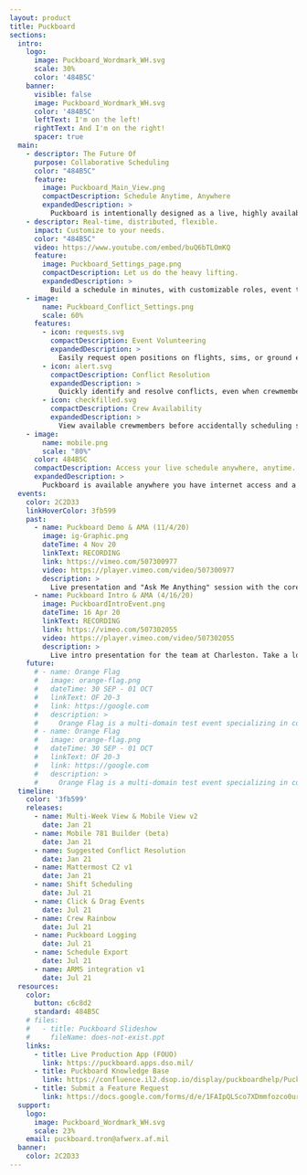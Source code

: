 ```yaml
---
layout: product
title: Puckboard
sections:
  intro:
    logo:
      image: Puckboard_Wordmark_WH.svg
      scale: 30%
      color: '484B5C'
    banner:
      visible: false
      image: Puckboard_Wordmark_WH.svg
      color: '484B5C'
      leftText: I'm on the left!
      rightText: And I'm on the right!
      spacer: true
  main:
    - descriptor: The Future Of
      purpose: Collaborative Scheduling
      color: "484B5C"
      feature:
        image: Puckboard_Main_View.png
        compactDescription: Schedule Anytime, Anywhere
        expandedDescription: >
          Puckboard is intentionally designed as a live, highly available collaborative scheduling platform to meet the scheduling needs of servicemembers around the globe on your desktop, phone, or tablet.
    - descriptor: Real-time, distributed, flexible.
      impact: Customize to your needs.
      color: "484B5C"
      video: https://www.youtube.com/embed/buQ6bTLOmKQ
      feature:
        image: Puckboard_Settings_page.png
        compactDescription: Let us do the heavy lifting.
        expandedDescription: >
          Build a schedule in minutes, with customizable roles, event types, and conflict settings. View your squadron or unit roster while you’re building the schedule, and see in real time who is available for missions. 
    - image: 
        name: Puckboard_Conflict_Settings.png
        scale: 60%
      features:
        - icon: requests.svg
          compactDescription: Event Volunteering
          expandedDescription: >
            Easily request open positions on flights, sims, or ground events from your personal device, anywhere in the world...without needing a lengthy text chain to your schedulers.
        - icon: alert.svg
          compactDescription: Conflict Resolution
          expandedDescription: >
            Quickly identify and resolve conflicts, even when crewmembers are scheduled separately by two different organizations.
        - icon: checkfilled.svg
          compactDescription: Crew Availability
          expandedDescription: >
            View available crewmembers before accidentally scheduling someone for two flights at the same time.
    - image:
        name: mobile.png
        scale: "80%"
      color: 484B5C
      compactDescription: Access your live schedule anywhere, anytime.
      expandedDescription: >
        Puckboard is available anywhere you have internet access and a browser, and updates are shown in real time. The mobile view is optimized for all devices, adding needed flexibility to your operations.  
  events:
    color: 2C2D33
    linkHoverColor: 3fb599
    past:
      - name: Puckboard Demo & AMA (11/4/20)
        image: ig-Graphic.png
        dateTime: 4 Nov 20 
        linkText: RECORDING
        link: https://vimeo.com/507300977
        video: https://player.vimeo.com/video/507300977
        description: >
          Live presentation and "Ask Me Anything" session with the core Puckboard team, including an update on the overall program, demos of recent features, insights on best practices, and release of a mobile-friendly interface.
      - name: Puckboard Intro & AMA (4/16/20)
        image: PuckboardIntroEvent.png
        dateTime: 16 Apr 20 
        linkText: RECORDING
        link: https://vimeo.com/507302055
        video: https://player.vimeo.com/video/507302055
        description: >
          Live intro presentation for the team at Charleston. Take a look at Puckboard in its earliest stages.
    future:
      # - name: Orange Flag
      #   image: orange-flag.png
      #   dateTime: 30 SEP - 01 OCT
      #   linkText: OF 20-3
      #   link: https://google.com
      #   description: >
      #     Orange Flag is a multi-domain test event specializing in collaborative, large force test that spans domains, services, and platforms.  Orange Flag allows data-driven test and experimentation to occur in a complex, operationally representative environment.
      # - name: Orange Flag
      #   image: orange-flag.png
      #   dateTime: 30 SEP - 01 OCT
      #   linkText: OF 20-3
      #   link: https://google.com
      #   description: >
      #     Orange Flag is a multi-domain test event specializing in collaborative, large force test that spans domains, services, and platforms.  Orange Flag allows data-driven test and experimentation to occur in a complex, operationally representative environment.
  timeline:
    color: '3fb599'
    releases:
      - name: Multi-Week View & Mobile View v2
        date: Jan 21
      - name: Mobile 781 Builder (beta)
        date: Jan 21
      - name: Suggested Conflict Resolution
        date: Jan 21
      - name: Mattermost C2 v1
        date: Jan 21
      - name: Shift Scheduling
        date: Jul 21
      - name: Click & Drag Events
        date: Jul 21
      - name: Crew Rainbow
        date: Jul 21
      - name: Puckboard Logging
        date: Jul 21
      - name: Schedule Export
        date: Jul 21
      - name: ARMS integration v1
        date: Jul 21        
  resources:
    color: 
      button: c6c8d2
      standard: 484B5C
    # files:
    #   - title: Puckboard Slideshow
    #     fileName: does-not-exist.ppt
    links:
      - title: Live Production App (FOUO)
        link: https://puckboard.apps.dso.mil/
      - title: Puckboard Knowledge Base
        link: https://confluence.il2.dsop.io/display/puckboardhelp/Puckboard+Knowledge+Base
      - title: Submit a Feature Request
        link: https://docs.google.com/forms/d/e/1FAIpQLSco7XDmmfozco0urHnKG8genX7_KShgJ7nPussUEn2wXxtAmw/viewform
  support:
    logo: 
      image: Puckboard_Wordmark_WH.svg
      scale: 23%
    email: puckboard.tron@afwerx.af.mil
  banner:
    color: 2C2D33
---
```

